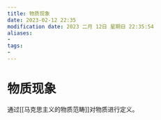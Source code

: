 ```yaml
---
title: 物质现象
date: 2023-02-12 22:35
modification date: 2023 二月 12日 星期日 22:35:54
aliases: 
- 
tags: 
- 
---
```


# 物质现象
通过[[马克思主义的物质范畴]]对物质进行定义。
